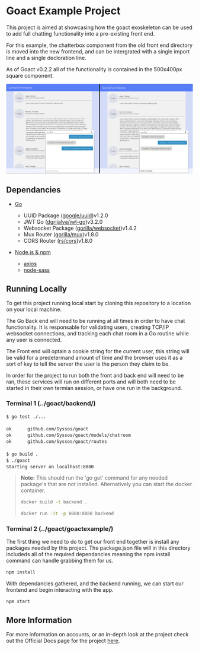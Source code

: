 # Goact Example Project
This project is aimed at showcasing how the goact exoskeleton can be used to add full chatting functionality into a pre-existing front end. 

For this example, the chatterbox component from the old front end directory is moved into the new frontend, and can be intergrated with a single import line and a single decloration line. 

As of Goact v0.2.2 all of the functionality is contained in the 500x400px square component.

<p align="center">
  <img src="https://github.com/Syssos/ChatterboxGoactExample-v0.2.2/blob/main/goactexampleImg.png" alt="goact example img"/>
</p>

## Dependancies
- [Go](https://golang.org/)
	* UUID Package ([google/uuid](https://github.com/google/uuid))v1.2.0
	* JWT Go ([dgrijalva/jwt-go](https://github.com/dgrijalva/jwt-go))v3.2.0
	* Websocket Package ([gorilla/websocket](https://github.com/gorilla/websocket))v1.4.2
	* Mux Router ([gorilla/mux](https://github.com/gorilla/mux))v1.8.0
	* CORS Router ([rs/cors](https://github.com/rs/cors))v1.8.0

- [Node.js & npm](https://docs.npmjs.com/downloading-and-installing-node-js-and-npm)
	* [axios](https://www.npmjs.com/package/axios)
	* [node-sass](https://www.npmjs.com/package/node-sass)

## Running Locally
To get this project running local start by cloning this repository to a location on your local machine.

The Go Back end will need to be running at all times in order to have chat functionality. It is responsable for validating users, creating TCP/IP websocket connections, and tracking each chat room in a Go routine while any user is connected.

The Front end will optain a cookie string for the current user, this string will be valid for a predetermand amount of time and the browser uses it as a sort of key to tell the server the user is the person they claim to be. 

In order for the project to run both the front and back end will need to be ran, these services will run on different ports and will both need to be started in their own termian session, or have one run in the background.


### Terminal 1 (../goact/backend/)

```bash
$ go test ./...

ok      github.com/Syssos/goact
ok      github.com/Syssos/goact/models/chatroom
ok      github.com/Syssos/goact/routes

$ go build .
$ ./goact
Starting server on localhost:8080

```

> **Note:** This should run the 'go get' command for any needed package's that are not installed.
> Alternatively you can start the docker container.
> ```bash
> docker build -t backend .
> ```
> ```bash
> docker run -it -p 8080:8080 backend
> ```

### Terminal 2 (../goact/goactexample/)
The first thing we need to do to get our front end together is install any packages needed by this project. The package.json file will in this directory includeds all of the required dependancies meaning the npm install command can handle grabbing them for us.

```bash
npm install
```

With dependancies gathered, and the backend running, we can start our frontend and begin interacting with the app.

```bash
npm start
```
## More Information

For more information on accounts, or an in-depth look at the project check out the Official Docs page for the project [here](https://docs.codyparal.com/?project=3&category=intro_ga).
